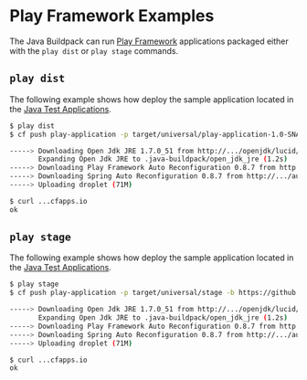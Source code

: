 # Play Framework Examples
The Java Buildpack can run [Play Framework][p] applications packaged either with the `play dist` or `play stage` commands.

## `play dist`
The following example shows how deploy the sample application located in the [Java Test Applications][j].

```bash
$ play dist
$ cf push play-application -p target/universal/play-application-1.0-SNAPSHOT.zip -b https://github.com/cloudfoundry/java-buildpack.git

-----> Downloading Open Jdk JRE 1.7.0_51 from http://.../openjdk/lucid/x86_64/openjdk-1.7.0_51.tar.gz (0.0s)
       Expanding Open Jdk JRE to .java-buildpack/open_jdk_jre (1.2s)
-----> Downloading Play Framework Auto Reconfiguration 0.8.7 from http://.../auto-reconfiguration/auto-reconfiguration-0.8.7.jar (0.0s)
-----> Downloading Spring Auto Reconfiguration 0.8.7 from http://.../auto-reconfiguration/auto-reconfiguration-0.8.7.jar (0.0s)
-----> Uploading droplet (71M)

$ curl ...cfapps.io
ok
```

## `play stage`
The following example shows how deploy the sample application located in the [Java Test Applications][j].

```bash
$ play stage
$ cf push play-application -p target/universal/stage -b https://github.com/cloudfoundry/java-buildpack.git

-----> Downloading Open Jdk JRE 1.7.0_51 from http://.../openjdk/lucid/x86_64/openjdk-1.7.0_51.tar.gz (0.0s)
       Expanding Open Jdk JRE to .java-buildpack/open_jdk_jre (1.2s)
-----> Downloading Play Framework Auto Reconfiguration 0.8.7 from http://.../auto-reconfiguration/auto-reconfiguration-0.8.7.jar (0.0s)
-----> Downloading Spring Auto Reconfiguration 0.8.7 from http://.../auto-reconfiguration/auto-reconfiguration-0.8.7.jar (0.0s)
-----> Uploading droplet (71M)

$ curl ...cfapps.io
ok
```

[j]: https://github.com/cloudfoundry/java-test-applications/tree/master/play-application
[p]: http://www.playframework.com
